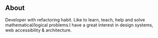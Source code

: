 
## About
Developer with refactoring habit. Like to learn, teach, help and solve mathematical/logical problems.I have a great interest in design systems, web accessibility & architecture.







